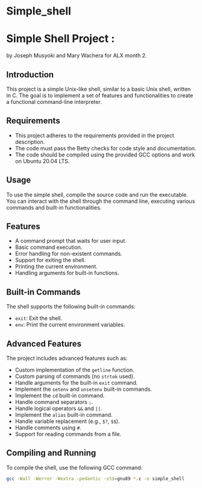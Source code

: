 # Simple_shell

# Simple Shell Project :
by Joseph Musyoki and Mary Wachera for ALX month 2.

## Introduction

This project is a simple Unix-like shell, similar to a basic Unix shell, written in C. The goal is to implement a set of features and functionalities to create a functional command-line interpreter.

## Requirements

- This project adheres to the requirements provided in the project description.
- The code must pass the Betty checks for code style and documentation.
- The code should be compiled using the provided GCC options and work on Ubuntu 20.04 LTS.

## Usage

To use the simple shell, compile the source code and run the executable. You can interact with the shell through the command line, executing various commands and built-in functionalities.

## Features

- A command prompt that waits for user input.
- Basic command execution.
- Error handling for non-existent commands.
- Support for exiting the shell.
- Printing the current environment.
- Handling arguments for built-in functions.

## Built-in Commands

The shell supports the following built-in commands:
- `exit`: Exit the shell.
- `env`: Print the current environment variables.

## Advanced Features

The project includes advanced features such as:
- Custom implementation of the `getline` function.
- Custom parsing of commands (no `strtok` used).
- Handle arguments for the built-in `exit` command.
- Implement the `setenv` and `unsetenv` built-in commands.
- Implement the `cd` built-in command.
- Handle command separators `;`.
- Handle logical operators `&&` and `||`.
- Implement the `alias` built-in command.
- Handle variable replacement (e.g., `$?`, `$$`).
- Handle comments using `#`.
- Support for reading commands from a file.

## Compiling and Running

To compile the shell, use the following GCC command:

```bash
gcc -Wall -Werror -Wextra -pedantic -std=gnu89 *.c -o simple_shell

